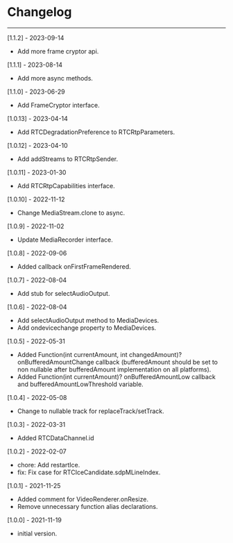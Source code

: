 # Changelog

--------------------------------------------
[1.1.2] - 2023-09-14

* Add more frame cryptor api.

[1.1.1] - 2023-08-14

* Add more async methods.

[1.1.0] - 2023-06-29

* Add FrameCryptor interface.

[1.0.13] - 2023-04-14

* Add RTCDegradationPreference to RTCRtpParameters.

[1.0.12] - 2023-04-10

* Add addStreams to RTCRtpSender.

[1.0.11] - 2023-01-30

* Add RTCRtpCapabilities interface.

[1.0.10] - 2022-11-12

* Change MediaStream.clone to async.

[1.0.9] - 2022-11-02

* Update MediaRecorder interface.

[1.0.8] - 2022-09-06

* Added callback onFirstFrameRendered.

[1.0.7] - 2022-08-04

* Add stub for selectAudioOutput.

[1.0.6] - 2022-08-04

* Add selectAudioOutput method to MediaDevices.
* Add ondevicechange property to MediaDevices.

[1.0.5] - 2022-05-31

* Added Function(int currentAmount, int changedAmount)? onBufferedAmountChange callback (bufferedAmount should be set to non nullable after bufferedAmount implementation on all platforms).
* Added Function(int currentAmount)? onBufferedAmountLow callback and bufferedAmountLowThreshold variable.

[1.0.4] - 2022-05-08

* Change to nullable track for replaceTrack/setTrack.

[1.0.3] - 2022-03-31

* Added RTCDataChannel.id

[1.0.2] - 2022-02-07

* chore: Add restartIce.
* fix: Fix case for RTCIceCandidate.sdpMLineIndex.

[1.0.1] - 2021-11-25

* Added comment for VideoRenderer.onResize.
* Remove unnecessary function alias declarations.

[1.0.0] - 2021-11-19

* initial version.
